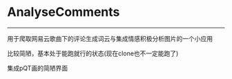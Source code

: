 # AnalyseComments

------

用于爬取网易云歌曲下的评论生成词云与集成情感积极分析图片的一个小应用

比较简陋，基本处于能跑就行的状态(现在clone也不一定能跑了)

集成pQT画的简陋界面
